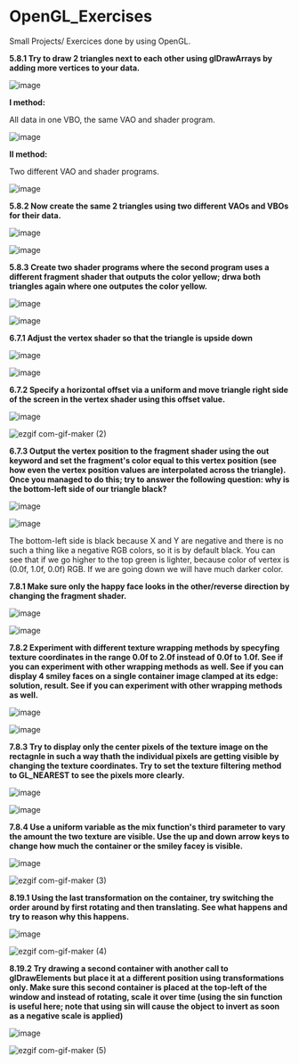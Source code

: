 # OpenGL_Exercises
Small Projects/ Exercices done by using OpenGL.

**5.8.1 Try to draw 2 triangles next to each other using glDrawArrays by adding more vertices to your data.**

![image](https://user-images.githubusercontent.com/72278818/160698998-de18a3a9-c295-4af6-a204-c5c986ce9405.png)

**I method:**

All data in one VBO, the same VAO and shader program.

![image](https://user-images.githubusercontent.com/72278818/160692731-ccb9a160-dee2-40af-9e28-768cfb9c9098.png)

**II method:**

Two different VAO and shader programs.

![image](https://user-images.githubusercontent.com/72278818/160692790-d2ddadce-123c-4383-8013-695cb6d3199b.png)

**5.8.2 Now create the same 2 triangles using two different VAOs and VBOs for their data.**

![image](https://user-images.githubusercontent.com/72278818/160699124-5565de93-c9e3-46c0-9eda-6dfbe2d27d10.png)

![image](https://user-images.githubusercontent.com/72278818/160699153-090670fd-3515-4127-aa12-2a11995ced69.png)

**5.8.3 Create two shader programs where the second program uses a different fragment shader that outputs the color yellow; drwa both triangles again where one outputes the color yellow.**

![image](https://user-images.githubusercontent.com/72278818/160704294-a54f95ec-1afe-4cf4-aaba-b25f4cf997dd.png)

![image](https://user-images.githubusercontent.com/72278818/160704463-ea4b4594-ceca-4bc5-9bf5-f103d02242ca.png)

**6.7.1 Adjust the vertex shader so that the triangle is upside down**

![image](https://user-images.githubusercontent.com/72278818/160831423-571cd3e8-0175-4729-ba8c-8bf9c8cd8c87.png)

![image](https://user-images.githubusercontent.com/72278818/160831471-b1fdb401-6f51-4a30-bd48-08e7ed0f2920.png)

**6.7.2 Specify a horizontal offset via a uniform and move triangle right side of the screen in the vertex shader using this offset value.**

![image](https://user-images.githubusercontent.com/72278818/160836070-ea39df24-31e0-45a9-a288-eeb353ad9c90.png)

![ezgif com-gif-maker (2)](https://user-images.githubusercontent.com/72278818/160836090-718efdfc-acaf-42d1-a9ef-2ee1aeef227e.gif)

**6.7.3 Output the vertex position to the fragment shader using the out keyword and set the fragment's color equal to this vertex position (see how even the vertex position values are interpolated across the triangle). Once you managed to do this; try to answer the following question: why is the bottom-left side of our triangle black?**

![image](https://user-images.githubusercontent.com/72278818/160845492-ba879388-4826-4ed2-9a82-2b5da90856f8.png)

![image](https://user-images.githubusercontent.com/72278818/160844660-2b4f277e-2f00-46cd-ad7b-ce302bf14e96.png)

The bottom-left side is black because X and Y are negative and there is no such a thing like a negative RGB colors, so it is by default black. You can see that if we go higher to the top green is lighter, because color of vertex is (0.0f, 1.0f, 0.0f) RGB. If we are going down we will have much darker color.

**7.8.1 Make sure only the happy face looks in the other/reverse direction by changing the fragment shader.**

![image](https://user-images.githubusercontent.com/72278818/161201544-72a53c47-cb6b-47df-962c-fd82bc3d8003.png)

![image](https://user-images.githubusercontent.com/72278818/161201445-dce5ee94-cb6a-4030-9b81-f42e3488171b.png)

**7.8.2 Experiment with different texture wrapping methods by specyfing texture coordinates in the range 0.0f to 2.0f instead of 0.0f to 1.0f. See if you can experiment with other wrapping methods as well. See if you can display 4 smiley faces on a single container image clamped at its edge: solution, result. See if you can experiment with other wrapping methods as well.**

![image](https://user-images.githubusercontent.com/72278818/161262775-782cb90a-13cb-4549-bb56-dddf4cb5b727.png)

![image](https://user-images.githubusercontent.com/72278818/161210934-b8e24cc3-c365-4401-9f0c-4789a58a9cdd.png)

**7.8.3 Try to display only the center pixels of the texture image on the rectagnle in such a way thath the individual pixels are getting visible by changing the texture coordinates. Try to set the texture filtering method to GL_NEAREST to see the pixels more clearly.**

![image](https://user-images.githubusercontent.com/72278818/161262983-d7b3b6a6-f848-4387-9b36-e57dfc774601.png)

![image](https://user-images.githubusercontent.com/72278818/161262369-71e09d9b-794c-4a9b-adc5-0d91a16441f9.png)

**7.8.4 Use a uniform variable as the mix function's third parameter to vary the amount the two texture are visible. Use the up and down arrow keys to change how much the container or the smiley facey is visible.**

![image](https://user-images.githubusercontent.com/72278818/161266809-9c2c178e-dec0-43cd-8bc0-e0b7f263bf6d.png)

![ezgif com-gif-maker (3)](https://user-images.githubusercontent.com/72278818/161266710-5a9d0f40-5151-42df-9224-e3725a6e555a.gif)

**8.19.1 Using the last transformation on the container, try switching the order around by first rotating and then translating. See what happens and try to reason why this happens.**

![image](https://user-images.githubusercontent.com/72278818/161394759-7d884a3b-45d3-4477-91b3-f62a82a7d5be.png)

![ezgif com-gif-maker (4)](https://user-images.githubusercontent.com/72278818/161394659-655d2472-b115-4434-ab51-07f5553b19f7.gif)

**8.19.2 Try drawing a second container with another call to glDrawElements but place it at a
different position using transformations only. Make sure this second container is placed at
the top-left of the window and instead of rotating, scale it over time (using the sin function
is useful here; note that using sin will cause the object to invert as soon as a negative scale
is applied)**

![image](https://user-images.githubusercontent.com/72278818/161396219-83b73a6d-f30c-4b40-b6f8-e1cf791347fe.png)

![ezgif com-gif-maker (5)](https://user-images.githubusercontent.com/72278818/161396290-423cd20f-3e2d-4a76-989d-c90e9430e452.gif)

